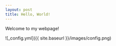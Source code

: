```yaml
---
layout: post
title: Hello, World!
---
```


Welcome to my webpage!

![_config.yml]({{ site.baseurl }}/images/config.png)